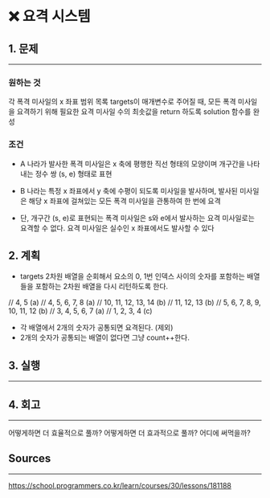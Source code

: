 # ❌ 요격 시스템

## 1. 문제

---

### 원하는 것

각 폭격 미사일의 x 좌표 범위 목록 targets이 매개변수로 주어질 때, 모든 폭격 미사일을 요격하기 위해 필요한 요격 미사일 수의 최솟값을 return 하도록 solution 함수를 완성

### 조건

- A 나라가 발사한 폭격 미사일은 x 축에 평행한 직선 형태의 모양이며 개구간을 나타내는 정수 쌍 (s, e) 형태로 표현

- B 나라는 특정 x 좌표에서 y 축에 수평이 되도록 미사일을 발사하며, 발사된 미사일은 해당 x 좌표에 걸쳐있는 모든 폭격 미사일을 관통하여 한 번에 요격

- 단, 개구간 (s, e)로 표현되는 폭격 미사일은 s와 e에서 발사하는 요격 미사일로는 요격할 수 없다. 요격 미사일은 실수인 x 좌표에서도 발사할 수 있다

## 2. 계획

- targets 2차원 배열을 순회해서 요소의 0, 1번 인덱스 사이의 숫자를 포함하는 배열들을 포함하는 2차원 배열을 다시 리턴하도록 한다.

// 4, 5 (a)
// 4, 5, 6, 7, 8 (a)
// 10, 11, 12, 13, 14 (b)
// 11, 12, 13 (b)
// 5, 6, 7, 8, 9, 10, 11, 12 (b)
// 3, 4, 5, 6, 7 (a)
// 1, 2, 3, 4 (c)

- 각 배열에서 2개의 숫자가 공통되면 요격된다. (제외)
- 2개의 숫자가 공통되는 배열이 없다면 그냥 count++한다.

## 3. 실행

---

## 4. 회고

---

어떻게하면 더 효율적으로 풀까?
어떻게하면 더 효과적으로 풀까?
어디에 써먹을까?

## Sources

---

https://school.programmers.co.kr/learn/courses/30/lessons/181188
